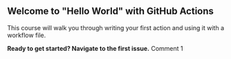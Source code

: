 ## Welcome to "Hello World" with GitHub Actions

This course will walk you through writing your first action and using it with a workflow file. 

**Ready to get started? Navigate to the first issue.**
Comment 1

